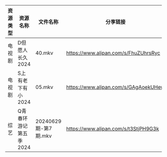| 资源类型 | 资源名称          | 文件名称              | 分享链接                                 | 更新时间                |
| ---- | ------------- | ----------------- | ------------------------------------ | ------------------- |
| 电视剧  | D但愿人长久2024    | 40.mkv            | https://www.alipan.com/s/FhuZUhrsRyc | 2024-06-30 00:05:10 |
| 电视剧  | S上有老下有小2024   | 05.mkv            | https://www.alipan.com/s/GAgAoekUHew | 2024-06-30 00:06:45 |
| 综艺   | Q青春环游记第五季2024 | 20240629期-第7期.mkv | https://www.alipan.com/s/t3StjPH9G3k | 2024-06-30 00:08:46 |
